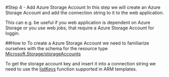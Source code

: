 #Step 4 - Add Azure Storage Account
In this step we will create an Azure Storage Account and add the connection string to it to the web application. 

This can e.g. be useful if you web application is dependent on Azure Storage or you use web jobs, that require a Azure Storage Account for loggin.

##How to 
To create a Azure Storage Account we need to familiarize ourselves with the schema for the resource 
type [Microsoft.Storage/storageAccounts](https://github.com/Azure/azure-resource-manager-schemas/blob/master/schemas/2015-08-01/Microsoft.Storage.json)

To get the storage account key and insert it into a connection string we need to use the [listKeys](../../docs/arm-template-functions.md#listkeys) function supported in ARM templates. 